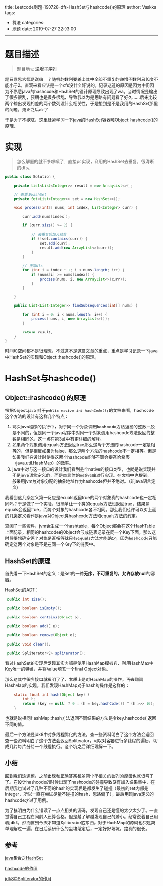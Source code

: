 title: Leetcode刷题-190728-dfs-HashSet与hashcode()的原理
author: Vaskka
tags:
  - 算法
categories:
  - 刷题
date: 2019-07-27 22:03:00
---
# 题目描述

> 题目地址 [递增子序列](https://leetcode-cn.com/problems/increasing-subsequences)

题目意思大概是说给一个随机的数列要输出其中全部不重复的递增子数列且长度不能小于2。直观来看应该是一个dfs没什么好说的，记录这道的原因是因为中间因为不熟悉java的hashcode和HashSet的设计原理导致出现了wa。当时情况是输出了很多很乱，预期也是很多很乱，导致我以为是思路有问题看了好久......后来比较两个输出发现相差的两个数列没什么相关性，于是想到是不是我用的HashSet那里的问题，更正之后ak了.....

于是为了不挖坑，这里赶紧学习一下java的HashSet容器和Object::hashcode()的原理。


# 实现

> 怎么解题的就不多啰嗦了，直接po实现，利用的HashSet去重复，很清晰的dfs。

```java
public class Solution {

    private List<List<Integer>> result = new ArrayList<>();
	
    // 去重复HashSet
    private Set<List<Integer>> set = new HashSet<>();

    void process(int[] nums, int index, List<Integer> curr) {

        curr.add(nums[index]);

        if (curr.size() >= 2) {
			
            // 去重复后加入结果
            if (!set.contains(curr)) {
                set.add(curr);
                result.add(new ArrayList<>(curr));
            }
        }

		// 正常dfs
        for (int i = index + 1; i < nums.length; i++) {
            if (nums[i] >= nums[index]) {
                process(nums, i, new ArrayList<>(curr));
            }
        }

    }

    public List<List<Integer>> findSubsequences(int[] nums) {

        for (int i = 0; i < nums.length; i++) {
            process(nums, i, new ArrayList<>());
        }

        return result;
    }
}
```

时间和空间都不是很理想，不过这不是这篇文章的重点，重点是学习记录一下java中HashSet的实现和Object::hashcode()的原理。

# HashSet与hashcode()


## Object::hashcode() 的原理

根据Object.java 对于```public native int hashCode();```的文档来看，hashcode这个方法的设计有这样几个特点：

1. 两次java程序的执行中，对于同一个对象调用hashcode方法返回的整数一般是不同的，但是同一个java程序中对同一个对象调用hashcode方法返回的整数是相同的。这一点在第3点中有更详细的解释。
2. 如果两个对象调用equals方法返回true那么这两个方法的hashcode一定是相等的，但是相反如果为false，那么这两个方法的hashcode不一定相等。但是如果我们在设计时使得这两个hashcode能够不同会提高哈希表（java.util.HashMap）的效率。
3. java中对与这一接口的设计我们看到是个native的接口类型，也就是说实现并不是java语言定义的，而是由具体的native库进行实现。在文档中也提到，一般采用jvm为对象分配的抽象地址作为hashcode但并不绝对。（非java语言定义）

我看到这几条定义第一反应是equals返回true的两个对象真的hashcode也一定相同吗？于是做了一个实验，很简单让一个类的equals方法恒返回true，结果是equals会返回true，而每个对象的hashcode各不相同。那么我们也许可以对上面的几条定义看作是java对Object类hashcode方法和equals方法的约定。

查阅了一些资料，jvm会生成一个hashtable，每个Object都会在这个HashTable上面记录，相同的hashcode的Object会形成链表记录在同一个Key下面，那么这时候要想确定两个对象是否相等就只有equals方法才能确定，因为hashcode只能确定这两个对象是不是在同一个Key下的链表中。

## HashSet的原理

首先看一下HashSet的定义：是Set的一种**无序**，**不可重复的**，**允许存放null**的容器。

HashSet的ADT：

```java
 public int size();
 
 public boolean isEmpty();
 
 public boolean contains(Object o);
 
 public boolean add(E e);
 
 public boolean remove(Object o);
 
 public void clear();
 
 public Spliterator<E> spliterator();
```

看过HashSet的实现后发现其实内部是使用HashMap模拟的，利用HashMap中Key唯一的特点，并将Value填充一个final Object对象。

那么这其中很多接口就很明了了，本质上是对HashMap的操作。再去翻阅HashMap的实现，我们发现HashMap对于hash的操作是这样的：
```java
    static final int hash(Object key) {
        int h;
        return (key == null) ? 0 : (h = key.hashCode()) ^ (h >>> 16);
    }
```
也就是说相同HashMap::hash方法返回不同结果的方法是令key.hashcode()返回不同的值。

最后一个方法是jdk8中对多线程优化的方法，查一些资料明白了这个方法会返回查一些资料明白了这个方法会返回Spliterator，可以对容器进行多线程的遍历，切成几片每片分给一个线程执行。这个坑之后详细理解一下。

## 小结

回到我们这道题，之前出现和正确答案相差两个不相关的数列的原因也就很明了了。在设计hashcode的时候出现了hashcode的碰撞导致没有加入结果集中，在后期我也试过了几种不同的hash的实现但是都发生了碰撞（最初的set内部是Integer，所以一直在尝试尽量不碰撞的hash，思路偏了），最后用回java定义的hashcode才过了用例。

为了搞明白为什么错读了一点点相关的源码，发现自己还是懂的太少太少了。一直觉得自己工程在同龄人还算合格，但是越了解越发现自己的渺小。经常说着自己用着jdk8，然而直到今天才知道Spliterator这东西。对于HashMap的源码也只是简单理解过一遍，在日后读研什么的尘埃落定后，一定好好填坑。路真的很长。

## 参考

[java集合之HashSet](https://www.cnblogs.com/zwbg/p/5906542.html)

[hashcode的作用](https://blog.csdn.net/chinayuan/article/details/3345559)

[jdk8中Spliterator的作用](https://www.cnblogs.com/nevermorewang/p/9368431.html)
